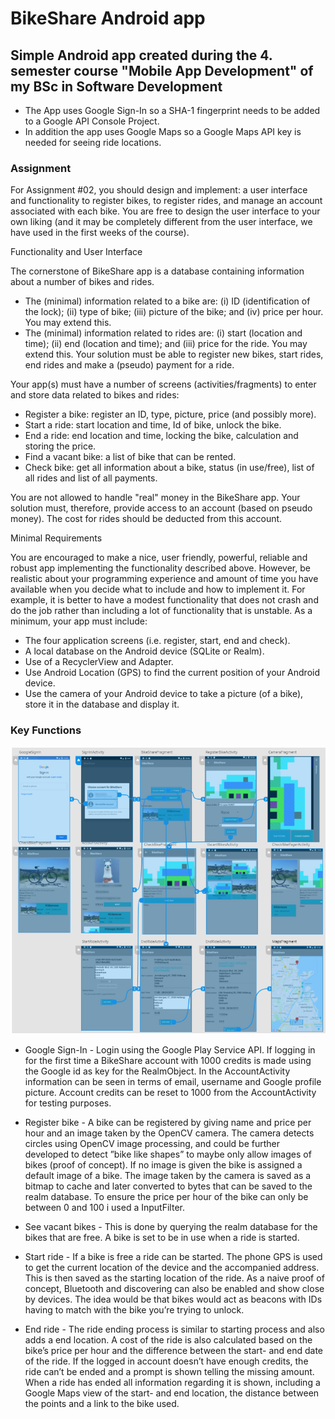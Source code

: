 # BikeShare Android app
## Simple Android app created during the 4. semester course "Mobile App Development" of my BSc in Software Development

* The App uses Google Sign-In so a SHA-1 fingerprint needs to be added to a Google API Console Project. 
* In addition the app uses Google Maps so a Google Maps API key is needed for seeing ride locations. 


### Assignment

For Assignment #02, you should design and implement: a user interface and functionality to register bikes, to register rides, and manage an account associated with each bike. You are free to design the user interface to your own liking (and it may be completely different from the user interface, we have used in the first weeks of the course).

Functionality and User Interface

The cornerstone of BikeShare app is a database containing information about a number of bikes and rides.

* The (minimal) information related to a bike are: (i) ID (identification of the lock); (ii) type of bike; (iii) picture of the bike; and (iv) price per hour. You may extend this.
* The (minimal) information related to rides are: (i) start (location and time); (ii) end (location and time); and (iii) price for the ride. You may extend this.
Your solution must be able to register new bikes, start rides, end rides and make a (pseudo) payment for a ride.

Your app(s) must have a number of screens (activities/fragments) to enter and store data related to bikes and rides:

* Register a bike: register an ID, type, picture, price (and possibly more).
* Start a ride: start location and time, Id of bike, unlock the bike.
* End a ride: end location and time, locking the bike, calculation and storing the price.
* Find a vacant bike: a list of bike that can be rented.
* Check bike: get all information about a bike, status (in use/free), list of all rides and list of all payments.

You are not allowed to handle "real" money in the BikeShare app. Your solution must, therefore, provide access to an account (based on pseudo money). The cost for rides should be deducted from this account.

Minimal Requirements

You are encouraged to make a nice, user friendly, powerful, reliable and robust app implementing the functionality described above. However, be realistic about your programming experience and amount of time you have available when you decide what to include and how to implement it. For example, it is better to have a modest functionality that does not crash and do the job rather than including a lot of functionality that is unstable. As a minimum, your app must include:

* The four application screens (i.e. register, start, end and check).
* A local database on the Android device (SQLite or Realm).
* Use of a RecyclerView and Adapter.
* Use Android Location (GPS) to find the current position of your Android device.
* Use the camera of your Android device to take a picture (of a bike), store it in the database and display it.

### Key Functions

![Activities](https://raw.githubusercontent.com/Mertzdawg/MMAD_BikeShare/master/activities.PNG)

* Google Sign-In - Login using the Google Play Service API. If logging in for the first time a
BikeShare account with 1000 credits is made using the Google id as key for the RealmObject.
In the AccountActivity information can be seen in terms of email, username and Google profile
picture. Account credits can be reset to 1000 from the AccountActivity for testing purposes.

* Register bike - A bike can be registered by giving name and price per hour and an image
taken by the OpenCV camera. The camera detects circles using OpenCV image processing,
and could be further developed to detect ”bike like shapes” to maybe only allow images of
bikes (proof of concept). If no image is given the bike is assigned a default image of a bike.
The image taken by the camera is saved as a bitmap to cache and later converted to bytes
that can be saved to the realm database. To ensure the price per hour of the bike can only be
between 0 and 100 i used a InputFilter.

* See vacant bikes - This is done by querying the realm database for the bikes that are free.
A bike is set to be in use when a ride is started.

* Start ride - If a bike is free a ride can be started. The phone GPS is used to get the current
location of the device and the accompanied address. This is then saved as the starting location
of the ride. As a naive proof of concept, Bluetooth and discovering can also be enabled and
show close by devices. The idea would be that bikes would act as beacons with IDs having to
match with the bike you’re trying to unlock.

* End ride - The ride ending process is similar to starting process and also adds a end location.
A cost of the ride is also calculated based on the bike’s price per hour and the difference
between the start- and end date of the ride. If the logged in account doesn’t have enough
credits, the ride can’t be ended and a prompt is shown telling the missing amount. When
a ride has ended all information regarding it is shown, including a Google Maps view of the
start- and end location, the distance between the points and a link to the bike used.

